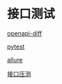 # 接口测试

[openapi-diff](%E6%8E%A5%E5%8F%A3%E6%B5%8B%E8%AF%95%20bf92d4e4dfdf41a891ce69972913fc13/openapi-diff%20e8858922575c4e40a437e7303c4d4138.md)

[pytest](%E6%8E%A5%E5%8F%A3%E6%B5%8B%E8%AF%95%20bf92d4e4dfdf41a891ce69972913fc13/pytest%20223022fe196d4c4c8ef2d7fe86d4511b.md)

[allure](%E6%8E%A5%E5%8F%A3%E6%B5%8B%E8%AF%95%20bf92d4e4dfdf41a891ce69972913fc13/allure%20afe6ed4bc9aa40d08be4911b897b80f2.md)

[接口压测](%E6%8E%A5%E5%8F%A3%E6%B5%8B%E8%AF%95%20bf92d4e4dfdf41a891ce69972913fc13/%E6%8E%A5%E5%8F%A3%E5%8E%8B%E6%B5%8B%20b4e16d2f2e7846e785a0273a063e2492.md)